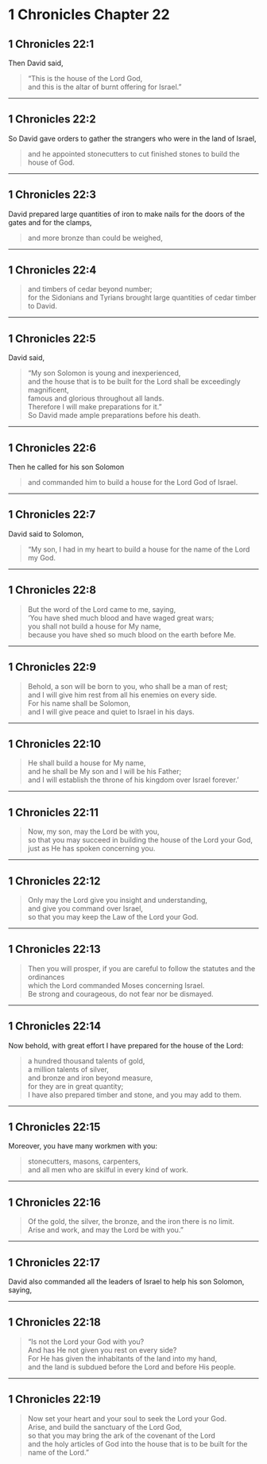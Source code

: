 # 1 Chronicles Chapter 22

## 1 Chronicles 22:1

Then David said,

> “This is the house of the Lord God,  
> and this is the altar of burnt offering for Israel.”

---

## 1 Chronicles 22:2

So David gave orders to gather the strangers who were in the land of Israel,

> and he appointed stonecutters to cut finished stones to build the house of God.

---

## 1 Chronicles 22:3

David prepared large quantities of iron to make nails for the doors of the gates and for the clamps,

> and more bronze than could be weighed,

---

## 1 Chronicles 22:4

> and timbers of cedar beyond number;  
> for the Sidonians and Tyrians brought large quantities of cedar timber to David.

---

## 1 Chronicles 22:5

David said,

> “My son Solomon is young and inexperienced,  
> and the house that is to be built for the Lord shall be exceedingly magnificent,  
> famous and glorious throughout all lands.  
> Therefore I will make preparations for it.”  
> So David made ample preparations before his death.

---

## 1 Chronicles 22:6

Then he called for his son Solomon

> and commanded him to build a house for the Lord God of Israel.

---

## 1 Chronicles 22:7

David said to Solomon,

> “My son, I had in my heart to build a house for the name of the Lord my God.

---

## 1 Chronicles 22:8

> But the word of the Lord came to me, saying,  
> ‘You have shed much blood and have waged great wars;  
> you shall not build a house for My name,  
> because you have shed so much blood on the earth before Me.

---

## 1 Chronicles 22:9

> Behold, a son will be born to you, who shall be a man of rest;  
> and I will give him rest from all his enemies on every side.  
> For his name shall be Solomon,  
> and I will give peace and quiet to Israel in his days.

---

## 1 Chronicles 22:10

> He shall build a house for My name,  
> and he shall be My son and I will be his Father;  
> and I will establish the throne of his kingdom over Israel forever.’

---

## 1 Chronicles 22:11

> Now, my son, may the Lord be with you,  
> so that you may succeed in building the house of the Lord your God,  
> just as He has spoken concerning you.

---

## 1 Chronicles 22:12

> Only may the Lord give you insight and understanding,  
> and give you command over Israel,  
> so that you may keep the Law of the Lord your God.

---

## 1 Chronicles 22:13

> Then you will prosper, if you are careful to follow the statutes and the ordinances  
> which the Lord commanded Moses concerning Israel.  
> Be strong and courageous, do not fear nor be dismayed.

---

## 1 Chronicles 22:14

Now behold, with great effort I have prepared for the house of the Lord:

> a hundred thousand talents of gold,  
> a million talents of silver,  
> and bronze and iron beyond measure,  
> for they are in great quantity;  
> I have also prepared timber and stone, and you may add to them.

---

## 1 Chronicles 22:15

Moreover, you have many workmen with you:

> stonecutters, masons, carpenters,  
> and all men who are skilful in every kind of work.

---

## 1 Chronicles 22:16

> Of the gold, the silver, the bronze, and the iron there is no limit.  
> Arise and work, and may the Lord be with you.”

---

## 1 Chronicles 22:17

David also commanded all the leaders of Israel to help his son Solomon, saying,

---

## 1 Chronicles 22:18

> “Is not the Lord your God with you?  
> And has He not given you rest on every side?  
> For He has given the inhabitants of the land into my hand,  
> and the land is subdued before the Lord and before His people.

---

## 1 Chronicles 22:19

> Now set your heart and your soul to seek the Lord your God.  
> Arise, and build the sanctuary of the Lord God,  
> so that you may bring the ark of the covenant of the Lord  
> and the holy articles of God into the house that is to be built for the name of the Lord.”
